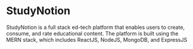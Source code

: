 # StudyNotion

StudyNotion is a full stack ed-tech platform that enables users to create, consume, and rate educational content. The
platform is built using the MERN stack, which includes ReactJS, NodeJS, MongoDB, and ExpressJS
